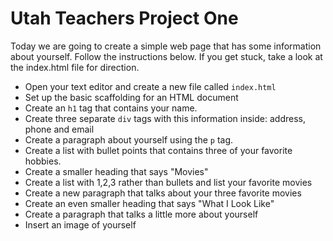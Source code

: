 # Utah Teachers Project One

Today we are going to create a simple web page that has some information about yourself. Follow the instructions below. If you get stuck, take a look at the index.html file for direction.

* Open your text editor and create a new file called `index.html`
* Set up the basic scaffolding for an HTML document
* Create an `h1` tag that contains your name.
* Create three separate `div` tags with this information inside: address, phone and email
* Create a paragraph about yourself using the `p` tag.
* Create a list with bullet points that contains three of your favorite hobbies.
* Create a smaller heading that says "Movies"
* Create a list with 1,2,3 rather than bullets and list your favorite movies
* Create a new paragraph that talks about your three favorite movies
* Create an even smaller heading that says "What I Look Like"
* Create a paragraph that talks a little more about yourself
* Insert an image of yourself